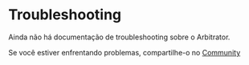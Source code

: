 # Troubleshooting

Ainda não há documentação de troubleshooting sobre o Arbitrator.

Se você estiver enfrentando problemas, compartilhe-o no [Community](https://community.senhasegura.io/?utm_source=HelpCenter&utm_medium=Article&utm_campaign=ArbitratorTroubleshooting)